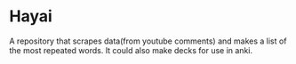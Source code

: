 # Hayai
A repository that scrapes data(from youtube comments) and makes a list of the most repeated words. It could also make decks for use in anki.
